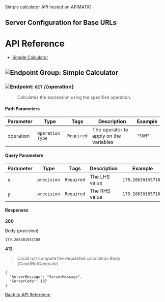 # 

Simple calculator API hosted on APIMATIC



## Server Configuration for Base URLs







# <a name="api_reference"></a>API Reference

* [Simple Calculator](#simple_calculator)

## <a name="simple_calculator"></a>![Endpoint Group: ](https://apidocs.io/img/class.png "Simple Calculator") Simple Calculator


### <a name="calculate"></a>![Endpoint: ](https://apidocs.io/img/method.png "Calculate") `GET` /{operation}

> Calculates the expression using the specified operation.



#### Path Parameters
| Parameter | Type | Tags | Description | Example |
|-----------|------| ---- |-------------| ------- |
| operation | `Operation Type` |  ``` Required ```  | The operator to apply on the variables | `"SUM"` | 

#### Query Parameters
| Parameter | Type | Tags | Description | Example |
|-----------|------| ---- |-------------| ------- |
| x | `precision` |  ``` Required ```  | The LHS value | `179.286301557108` | 
| y | `precision` |  ``` Required ```  | The RHS value | `179.286301557108` | 

#### Responses
**200** 

Body (_precision_) 
```
179.286301557108
```


**412** 

> Could not compute the requested calculation
Body (_CouldNotCompute_) 
```
{
  "ServerMessage": "ServerMessage",
  "ServerCode": 137
}
```


[Back to API Reference](#api_reference)

